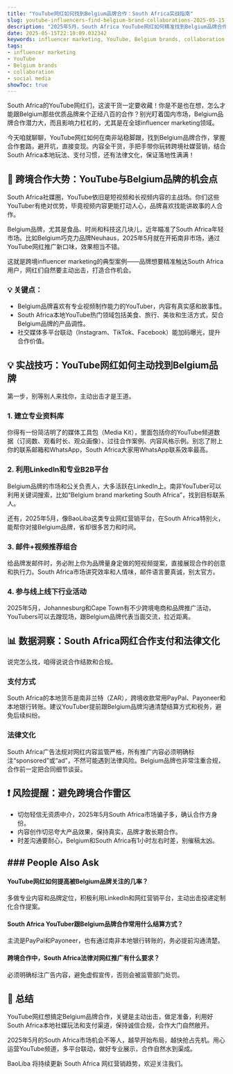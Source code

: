 ```yaml
---
title: "YouTube网红如何找到Belgium品牌合作：South Africa实战指南"
slug: youtube-influencers-find-belgium-brand-collaborations-2025-05-15
description: "2025年5月，South Africa YouTube网红如何精准找到Belgium品牌合作，通过有效社媒策略和本地支付方式，实现跨境influencer marketing变现。"
date: 2025-05-15T22:10:09.032342
keywords: influencer marketing, YouTube, Belgium brands, collaboration, social media
tags:
- influencer marketing
- YouTube
- Belgium brands
- collaboration
- social media
showToc: true
---
```


South Africa的YouTube网红们，这波干货一定要收藏！你是不是也在想，怎么才能跟Belgium那些优质品牌来个正经八百的合作？别光盯着国内市场，Belgium品牌合作潜力大，而且影响力杠杠的，尤其是在全球influencer marketing领域。

今天咱就聊聊，YouTube网红如何在南非站稳脚跟，找到Belgium品牌合作，掌握合作套路，避开坑，直接变现。内容全干货，手把手带你玩转跨境社媒营销，结合South Africa本地玩法、支付习惯，还有法律文化，保证落地性满满！

## 📢 跨境合作大势：YouTube与Belgium品牌的机会点

South Africa社媒圈，YouTube依旧是短视频和长视频内容的主战场。你们这些YouTuber有绝对优势，毕竟视频内容更能打动人心，品牌喜欢找能讲故事的人合作。

Belgium品牌，尤其是食品、时尚和科技这几块儿，近年瞄准了South Africa年轻市场。比如Belgium巧克力品牌Neuhaus，2025年5月就在开拓南非市场，通过YouTube网红推广新口味，效果相当不错。

这就是跨境influencer marketing的典型案例——品牌想要精准触达South Africa用户，网红们自然要主动出击，打造合作机会。

### 💡 关键点：

- Belgium品牌喜欢有专业视频制作能力的YouTuber，内容有真实感和故事性。
- South Africa本地YouTube热门领域包括美食、旅行、美妆和生活方式，契合Belgium品牌的产品调性。
- 社交媒体多平台联动（Instagram、TikTok、Facebook）能加码曝光，提升合作价值。

## 💡 实战技巧：YouTube网红如何主动找到Belgium品牌

第一步，别等别人来找你，主动出击才是王道。

### 1. 建立专业资料库

你得有一份简洁明了的媒体工具包（Media Kit），里面包括你的YouTube频道数据（订阅数、观看时长、观众画像）、过往合作案例、内容风格示例。别忘了附上你的联系邮箱和WhatsApp，South Africa大家用WhatsApp联系效率最高。

### 2. 利用LinkedIn和专业B2B平台

Belgium品牌的市场和公关负责人，大多活跃在LinkedIn上。南非YouTuber可以利用关键词搜索，比如“Belgium brand marketing South Africa”，找到目标联系人。

还有，2025年5月，像BaoLiba这类专业网红营销平台，在South Africa特别火，能帮你对接Belgium品牌，省却很多苦力和时间。

### 3. 邮件+视频推荐组合

给品牌发邮件时，务必附上你为品牌量身定做的短视频提案，直接展现合作的创意和执行力。South Africa市场讲究效率和人情味，邮件语言要真诚，别太官方。

### 4. 参与线上线下行业活动

2025年5月，Johannesburg和Cape Town有不少跨境电商和品牌推广活动，YouTubers可以去蹭现场，跟Belgium品牌代表当面交流，拉近距离。

## 📊 数据洞察：South Africa网红合作支付和法律文化

说完怎么找，咱得说说合作结款和合规。

### 支付方式

South Africa的本地货币是南非兰特（ZAR），跨境收款常用PayPal、Payoneer和本地银行转账。建议YouTuber提前跟Belgium品牌沟通清楚结算方式和税务，避免后续纠纷。

### 法律文化

South Africa广告法规对网红内容监管严格，所有推广内容必须明确标注“sponsored”或“ad”，不然可能遇到法律风险。Belgium品牌也非常注重合规，合作前一定把合同细节谈妥。

## ❗ 风险提醒：避免跨境合作雷区

- 切勿轻信无资质中介，2025年5月South Africa市场骗子多，确认合作方身份。
- 内容创作切忌夸大产品效果，保持真实，品牌才敢长期合作。
- 时差沟通要耐心，Belgium和South Africa有1小时左右时差，别催稿太凶。

## ### People Also Ask

#### YouTube网红如何提高被Belgium品牌关注的几率？

多做专业内容和品牌定位，积极利用LinkedIn和网红营销平台，主动出击投递定制化合作提案。

#### South Africa YouTuber跟Belgium品牌合作常用什么结算方式？

主流是PayPal和Payoneer，也有通过南非本地银行转账的，务必提前沟通清楚。

#### 跨境合作中，South Africa法律对网红推广有什么要求？

必须明确标注广告内容，避免虚假宣传，否则会被监管部门处罚。

## 📢 总结

YouTube网红想搞定Belgium品牌合作，关键是主动出击，做足准备，利用好South Africa本地社媒玩法和支付渠道，保持诚信合规，合作大门自然敞开。

2025年5月的South Africa市场机会不等人，越早开始布局，越快抢占先机。用心运营YouTube频道，多平台联动，做好专业展示，合作自然水到渠成。

BaoLiba 将持续更新 South Africa 网红营销趋势，欢迎关注我们。